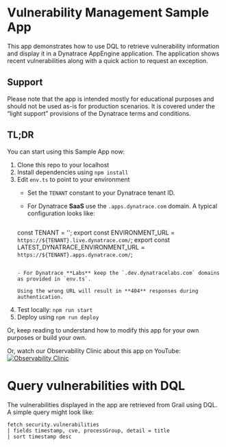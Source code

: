 # Vulnerability Management Sample App

This app demonstrates how to use DQL to retrieve vulnerability information and display it in a Dynatrace AppEngine application.
The application shows recent vulnerabilities along with a quick action to request an exception.

## Support
Please note that the app is intended mostly for educational purposes and should not be used as-is for production scenarios. It is covered under the “light support” provisions of the Dynatrace terms and conditions.

## TL;DR
You can start using this Sample App now:
1. Clone this repo to your localhost
2. Install dependencies using `npm install`
3. Edit `env.ts` to point to your environment
   - Set the `TENANT` constant to your Dynatrace tenant ID.
   - For Dynatrace **SaaS** use the `.apps.dynatrace.com` domain. A typical configuration looks like:

     ```ts
    const TENANT = '<tenant>';
    export const ENVIRONMENT_URL = `https://${TENANT}.live.dynatrace.com/`;
    export const LATEST_DYNATRACE_ENVIRONMENT_URL = `https://${TENANT}.apps.dynatrace.com/`;
     ```

   - For Dynatrace **Labs** keep the `.dev.dynatracelabs.com` domains as provided in `env.ts`.
   
   Using the wrong URL will result in **404** responses during authentication.
4. Test locally: `npm run start`
5. Deploy using `npm run deploy`

Or, keep reading to understand how to modify this app for your own purposes or build your own.

Or, watch our Observability Clinic about this app on YouTube:
[![Observability Clinic](src/assets/observability_clinic.png 'Observability Clinic')](https://www.youtube.com/watch?v=0cbdymD_2tc)

# Query vulnerabilities with DQL

The vulnerabilities displayed in the app are retrieved from Grail using DQL. A simple query might look like:

```
fetch security.vulnerabilities
| fields timestamp, cve, processGroup, detail = title
| sort timestamp desc
```

